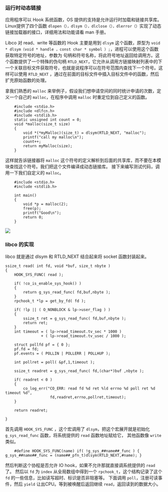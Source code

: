 ### 运行时动态链接
应用程序可以 Hook 系统函数，OS 提供的支持是允许运行时加载和链接共享库。Linux提供了四个函数 `dlopen（），dlsym（），dlclose（），dlerror（）`实现了动态链接加载器的接口，详细用法和功能请看 man 手册。

Libco 对 read、write 等函数的 Hook 主要是用到 `dlsym` 这个函数，原型为 `void * dlsym（void * handle ，const char * symbol ）;`，进程可以使用这个函数获取特定符号的地址，参数为 句柄和符号名称，将此符号地址返回给调用方。这个函数提供了一个特殊的伪句柄 `RTLD_NEXT`，它允许从调用方链接映射列表中的下一个关联目标文件获取符号，也就是说程序可以在符号范围内查找下一个符号。这样可以使用 `RTLD_NEXT` ，通过在前面的目标文件中插入目标文件中的函数，然后扩充原始函数的处理。

拿我们熟悉的 `malloc` 来举例子，假设我们想申请空间的同时统计申请的次数，定义一个自己的 `malloc`，在程序中调用 `malloc` 时重定位到自己定义的函数。


```
	#include <stdio.h>
	#include <dlfcn.h>
    #include <stdlib.h>
    static unsigned int count = 0;
    void *malloc(size_t size)
    {
        void *(*myMalloc)(size_t) = dlsym(RTLD_NEXT, "malloc");
        printf("call my malloc\n");
        count++;
        return myMalloc(size);
    }
```
这样就告诉链接器将 `malloc` 这个符号的定义解析到后面的共享库，而不要在本模块查找这个符号。我们把这个文件编译成动态链接库。
接下来编写测试代码，调用一下我们自定义的 `malloc`。

```
    #include <stdio.h>
    #include <stdlib.h>

    int main()
    {
        void *p = malloc(2);
        free(p);
        printf("Good\n");
        return 0;
    }
```
![](http://test-1252727452.costj.myqcloud.com/2018-06-22%2015-31-25%20%E7%9A%84%E5%B1%8F%E5%B9%95%E6%88%AA%E5%9B%BE.png)


### libco 的实现

libco 就是通过 dlsym 和 RTLD_NEXT 结合起来将 socket 函数封装起来。

```
ssize_t read( int fd, void *buf, size_t nbyte )
{
	HOOK_SYS_FUNC( read );
	
	if( !co_is_enable_sys_hook() )
	{
		return g_sys_read_func( fd,buf,nbyte );
	}
	rpchook_t *lp = get_by_fd( fd );

	if( !lp || ( O_NONBLOCK & lp->user_flag ) ) 
	{
		ssize_t ret = g_sys_read_func( fd,buf,nbyte );
		return ret;
	}
	int timeout = ( lp->read_timeout.tv_sec * 1000 ) 
				+ ( lp->read_timeout.tv_usec / 1000 );

	struct pollfd pf = { 0 };
	pf.fd = fd;
	pf.events = ( POLLIN | POLLERR | POLLHUP );

	int pollret = poll( &pf,1,timeout );

	ssize_t readret = g_sys_read_func( fd,(char*)buf ,nbyte );

	if( readret < 0 )
	{
		co_log_err("CO_ERR: read fd %d ret %ld errno %d poll ret %d timeout %d",
					fd,readret,errno,pollret,timeout);
	}

	return readret;
	
}
```
首先调用 `HOOK_SYS_FUNC` ，这个宏调用了 `dlsym`，把这个宏展开就是初始化 `g_sys_read_func` 函数，将系统提供的 `read` 函数地址赋给它， 其他函数像 `write` 类似。
```
	#define HOOK_SYS_FUNC(name) if( !g_sys_##name##_func ) { g_sys_##name##_func = (name##_pfn_t)dlsym(RTLD_NEXT,#name); }
```

然后判断这个协程是否允许 IO hook，如果不允许那就直接调系统提供的 `read` 了。
然后以 `fd` 为 `index` 从全局数组中得到一个 `rpchook_t`，这个结构记录了这个 `fd` 的一些信息，比如读写超时、标识是否非阻塞等。
下面调用 `poll`，注册可读事件，然后 `yield` 让出CPU。等到被唤醒后返回继续 `read`，返回读到的数据大小。
